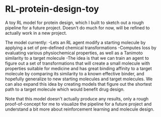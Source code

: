 # RL-protein-design-toy
A toy RL model for protein design, which I built to sketch out a rough pipeline for a future project. Doesn't do much for now, will be refined to actually work in a new project.

The model currently:
-Lets an RL agent modify a starting molecule by applying a set of pre-defined chemical transformations
-Computes loss by evaluating various physiochemical properties, as well as a Tanimoto similarity to a target molecule
-The idea is that we can train an agent to figure out a set of transformations that will create a small molecule with properties suitable for medicine and has great binding affinity to a target molecule by comparing its similarity to a known effective binder, and hopefully generalize to new starting molecules and target molecules. We can also expand this idea by creating models that figure out the shortest path to a target molecule which would benefit drug design.

Note that this model doesn't actually produce any results, only a rough proof-of-concept for me to visualize the pipeline for a future project and understand a bit more about reinforcement learning and molecule design.
